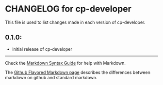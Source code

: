 # CHANGELOG for cp-developer

This file is used to list changes made in each version of cp-developer.

## 0.1.0:

* Initial release of cp-developer

- - - 
Check the [Markdown Syntax Guide](http://daringfireball.net/projects/markdown/syntax) for help with Markdown.

The [Github Flavored Markdown page](http://github.github.com/github-flavored-markdown/) describes the differences between markdown on github and standard markdown.
